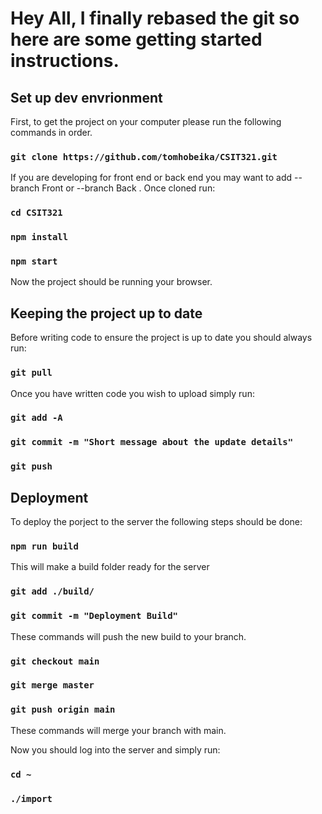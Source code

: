 # Hey All, I finally rebased  the git so  here are some getting started instructions.

## Set up dev envrionment

First, to get the project on your computer please run the following commands in order.

### `git clone https://github.com/tomhobeika/CSIT321.git`
If you are developing for front end or back end you may want to add --branch Front or --branch Back .
Once cloned run:
### `cd CSIT321`
### `npm install`
### `npm start`
Now the project should be running your browser.

## Keeping the project up to date

Before writing code to ensure the project is up to date you should always run:
### `git pull`

Once you have written code you wish to upload simply run:
### `git add -A`
### `git commit -m "Short message about the update details"`
### `git push`

## Deployment

To deploy the porject to the server the following steps should be done:

### `npm run build`
This will make a build folder ready for the server
### `git add ./build/`
### `git commit -m "Deployment Build"`
These commands will push the new build to your branch.
### `git checkout main`
### `git merge master`
### `git push origin main`
These commands will merge your branch with main.

Now you should log into the server and simply run:
### `cd ~`
### `./import`
